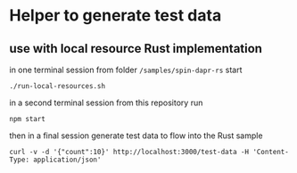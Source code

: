 # Helper to generate test data

## use with local resource Rust implementation

in one terminal session from folder `/samples/spin-dapr-rs` start

```
./run-local-resources.sh
```

in a second terminal session from this repository run

```
npm start
```

then in a final session generate test data to flow into the Rust sample

```
curl -v -d '{"count":10}' http://localhost:3000/test-data -H 'Content-Type: application/json'
```
